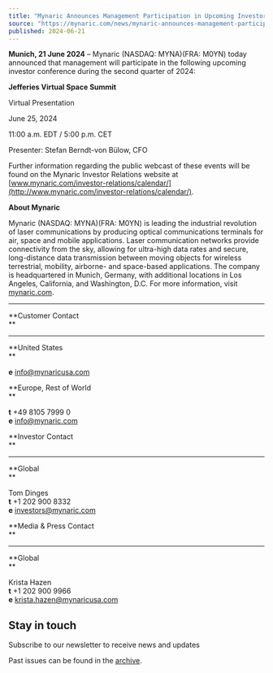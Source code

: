 ```yaml
---
title: "Mynaric Announces Management Participation in Upcoming Investor Conference"
source: "https://mynaric.com/news/mynaric-announces-management-participation-in-upcoming-investor-conference/"
published: 2024-06-21
---
```

**Munich, 21 June 2024** – Mynaric (NASDAQ: MYNA)(FRA: M0YN) today announced that management will participate in the following upcoming investor conference during the second quarter of 2024:

**Jefferies Virtual Space Summit**

Virtual Presentation

June 25, 2024

11:00 a.m. EDT / 5:00 p.m. CET

Presenter: Stefan Berndt-von Bülow, CFO

Further information regarding the public webcast of these events will be found on the Mynaric Investor Relations website at [www.mynaric.com/investor-relations/calendar/](http://www.mynaric.com/investor-relations/calendar/).

**About Mynaric**

Mynaric (NASDAQ: MYNA)(FRA: M0YN) is leading the industrial revolution of laser communications by producing optical communications terminals for air, space and mobile applications. Laser communication networks provide connectivity from the sky, allowing for ultra-high data rates and secure, long-distance data transmission between moving objects for wireless terrestrial, mobility, airborne- and space-based applications. The company is headquartered in Munich, Germany, with additional locations in Los Angeles, California, and Washington, D.C. For more information, visit [mynaric.com](https://mynaric.com/).

---

**Customer Contact  
**

---

**United States  
**

**e** [info@mynaricusa.com](https://mynaric.com/news/mynaric-announces-management-participation-in-upcoming-investor-conference/)

**Europe, Rest of World  
**

**t** +49 8105 7999 0  
**e** [info@mynaric.com](https://mynaric.com/news/mynaric-announces-management-participation-in-upcoming-investor-conference/)

**Investor Contact  
**

---

**Global  
**

Tom Dinges  
**t** +1 202 900 8332  
**e** [investors@mynaric.com](https://mynaric.com/news/mynaric-announces-management-participation-in-upcoming-investor-conference/)

**Media & Press Contact  
**

---

**Global  
**

Krista Hazen  
**t** +1 202 900 9966  
**e** [krista.hazen@mynaricusa.com](https://mynaric.com/news/mynaric-announces-management-participation-in-upcoming-investor-conference/)

## Stay in touch

Subscribe to our newsletter to receive news and updates

Past issues can be found in the [archive](https://us17.campaign-archive.com/home/?u=7b919ac48d490499a79acff9f&id=aaebe0d6df).